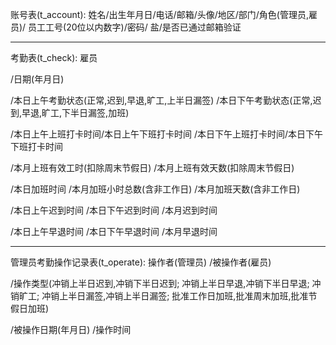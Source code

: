 账号表(t_account):
姓名/出生年月日/电话/邮箱/头像/地区/部门/角色(管理员,雇员)/
员工工号(20位以内数字)/密码/
盐/是否已通过邮箱验证

--------------------------------------------------------

考勤表(t_check):
雇员

/日期(年月日)

/本日上午考勤状态(正常,迟到,早退,旷工,上半日漏签)
/本日下午考勤状态(正常,迟到,早退,旷工,下半日漏签,加班)

/本日上午上班打卡时间/本日上午下班打卡时间
/本日下午上班打卡时间/本日下午下班打卡时间

/本月上班有效工时(扣除周末节假日)
/本月上班有效天数(扣除周末节假日)

/本日加班时间
/本月加班小时总数(含非工作日)
/本月加班天数(含非工作日)

/本日上午迟到时间
/本日下午迟到时间
/本月迟到时间

/本日上午早退时间
/本日下午早退时间
/本月早退时间

--------------------------------------------------------

管理员考勤操作记录表(t_operate):
操作者(管理员)
/被操作者(雇员)

/操作类型(冲销上半日迟到,冲销下半日迟到;
冲销上半日早退,冲销下半日早退;
冲销旷工;
冲销上半日漏签,冲销上半日漏签;
批准工作日加班,批准周末加班,批准节假日加班)

/被操作日期(年月日)
/操作时间